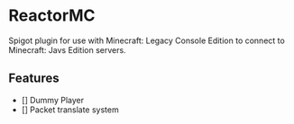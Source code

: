 # ReactorMC
Spigot plugin for use with Minecraft: Legacy Console Edition to connect to Minecraft: Javs Edition servers.
## Features
- [] Dummy Player
- [] Packet translate system
